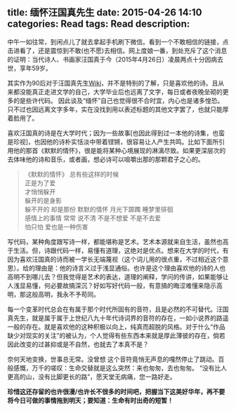 title: 缅怀汪国真先生
date: 2015-04-26 14:10
categories: Read
tags: Read
description:
---
中午一如往常，到闲点儿了就去拿起手机刷下微信。看到一个不敢相信的链接，点击进看了，还是震惊到不敢(也不愿)去相信。网上度娘一番，到处充斥了这个消息的证明：当代诗人、书画家汪国真于今（2015年4月26日）凌晨两点十分因病去世，享年59岁。

<!-- more -->

其实作为90后对于汪国真先生[Wiki](http://zh.wikipedia.org/wiki/汪国真)，并不是特别的了解，只是喜欢他的诗。且从来都没能真正走进文学的自己，大学毕业后也远离了文字，每日或者夜晚垒砌的更多的是些许代码。 因此谈及“缅怀”自己也觉得很不合时宜，内心也是诸多惶恐。只不过也因远离文字多年，实在没找到用以表述标题的其他文字罢了，也就只能厚着脸用了。

喜欢汪国真的诗是在大学时代；因为一些故事[也因此得到过一本他的诗集，也蛮是珍视]，也因他的诗朴实恬淡中带着铿锵，很容易让人产生共鸣。比如下面所引用他的那首《默默的情怀》，很是能将某种心境展现的淋漓尽致。如果更深层次的去体味他的诗和音乐，或者画，想必诗可以咀嚼出那的那颗君子之心的。

>《默默的情怀》
总有些这样的时候  
正是为了爱  
才悄悄躲开  
躲开的是身影  
躲不开的 却是那份 
默默的情怀 
月光下踯躅 
睡梦里徘徊  
感情上的事情
常常 说不清 
不是不想爱 
不是不去爱    
怕只怕
爱也是一种伤害

写代码，某种角度跟写诗一样，都能堪称是艺术。艺术本源就来自生活，虽然也高于生活。但，诗跟代码一样，易懂有道理，这绝对是优点。想来在大学的时代，有因为喜欢汪国真的诗而被一学长无端蔑视（这个词儿用的很点重，不过相近这个意思）。给的理由是：他的诗言义过于浅显通俗。也许是这个理由喜欢他的诗的人也高明不到哪儿去？但我觉得是艺术的表达，道理的阐释，学问的传讲，如果能够让人浅显易懂，何必要故搞深沉？好如写好代码一般，有意搞的晦涩难懂来隐示高明，那这般高明，我永不予苟同。

每一个变革时代总会在有属于那个时代所固有的音符，且是必然的不可替代。汪国真先生，就是属于属于上世纪八九十年代诗词界的音符的存在，一如小说界的路遥一般的存在。就是喜欢他的这种积极以向上，纯真而超脱的风格。对于什么“作品缺少对现实的关注”的被认为，个人觉得有些东西本来就是厚此薄彼的存在，倘若因此改变的过甚抑或是不自然，也就去了本真不是？

奈何天地变换，世事总无常。没曾想 这个音符竟悄无声息的嘎然停止了跳动。百般感慨，万千的嗟叹：生命交替就是这么突然：来也匆匆，去也匆匆。 “没有比人更高的山，没有比脚更长的路”，愿天堂无病痛，您一路好走。

**珍惜这还存留的也许很漫/也许长不很多的时间吧，把握当下这美好华年，再不要将今日可做的事情拖到明天；要知道：生命有时出奇的短暂！**